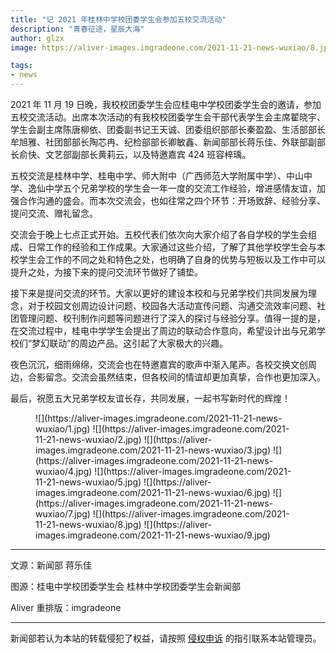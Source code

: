 ```yaml
---
title: "记 2021 年桂林中学校团委学生会参加五校交流活动"
description: "青春征途，星辰大海"
author: glzx
image: https://aliver-images.imgradeone.com/2021-11-21-news-wuxiao/8.jpg

tags:
- news
---
```


2021 年 11 月 19 日晚，我校校团委学生会应桂电中学校团委学生会的邀请，参加五校交流活动。出席本次活动的有我校校团委学生会干部代表学生会主席翟晓宇、学生会副主席陈唐柳依、团委副书记王天诚、团委组织部部长秦盈盈、生活部部长牟旭雅、社团部部长陶芯冉、纪检部部长卿敏鑫、新闻部部长蒋乐佳、外联部副部长俞快、文艺部副部长黄莉云，以及特邀嘉宾 424 班容梓瑀。

五校交流是桂林中学、桂电中学、师大附中（广西师范大学附属中学）、中山中学、逸仙中学五个兄弟学校的学生会一年一度的交流工作经验，增进感情友谊，加强合作沟通的盛会。而本次交流会，也如往常之四个环节：开场致辞、经验分享、提问交流、赠礼留念。

交流会于晚上七点正式开始。五校代表们依次向大家介绍了各自学校的学生会组成、日常工作的经验和工作成果。大家通过这些介绍，了解了其他学校学生会与本校学生会工作的不同之处和特色之处，也明确了自身的优势与短板以及工作中可以提升之处，为接下来的提问交流环节做好了铺垫。

接下来是提问交流的环节。大家以更好的建设本校和与兄弟学校们共同发展为理念，对于校园文创周边设计问题、校园各大活动宣传问题、沟通交流效率问题、社团管理问题、校刊制作问题等问题进行了深入的探讨与经验分享。值得一提的是，在交流过程中，桂电中学学生会提出了周边的联动合作意向，希望设计出与兄弟学校们“梦幻联动”的周边产品。这引起了大家极大的兴趣。

夜色沉沉，细雨绵绵，交流会也在特邀嘉宾的歌声中渐入尾声。各校交换文创周边，合影留念。交流会虽然结束，但各校间的情谊却更加真挚，合作也更加深入。

最后，祝愿五大兄弟学校友谊长存，共同发展，一起书写新时代的辉煌！

<figure class="third" markdown="1">
![](https://aliver-images.imgradeone.com/2021-11-21-news-wuxiao/1.jpg)
![](https://aliver-images.imgradeone.com/2021-11-21-news-wuxiao/2.jpg)
![](https://aliver-images.imgradeone.com/2021-11-21-news-wuxiao/3.jpg)
![](https://aliver-images.imgradeone.com/2021-11-21-news-wuxiao/4.jpg)
![](https://aliver-images.imgradeone.com/2021-11-21-news-wuxiao/5.jpg)
![](https://aliver-images.imgradeone.com/2021-11-21-news-wuxiao/6.jpg)
![](https://aliver-images.imgradeone.com/2021-11-21-news-wuxiao/7.jpg)
![](https://aliver-images.imgradeone.com/2021-11-21-news-wuxiao/8.jpg)
![](https://aliver-images.imgradeone.com/2021-11-21-news-wuxiao/9.jpg)
</figure>

---

文源：新闻部 蒋乐佳

图源：桂电中学校团委学生会 桂林中学校团委学生会新闻部

Aliver 重排版：imgradeone

---

新闻部若认为本站的转载侵犯了权益，请按照 [侵权申诉](https://glzx.lfdevs.com/aliver/helloworld/#侵权申诉) 的指引联系本站管理员。
